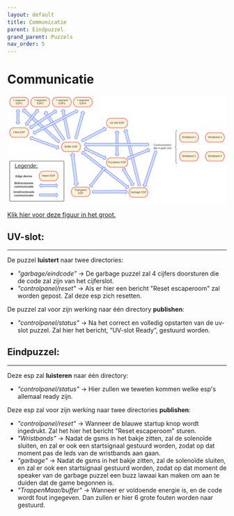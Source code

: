 ```yaml
---
layout: default
title: Communicatie
parent: Eindpuzzel
grand_parent: Puzzels
nav_order: 5
---
```



# Communicatie

![](Netwerktopologie_escaperoom.svg)

[Klik hier voor deze figuur in het groot.](https://raw.githubusercontent.com/PLAN-IT-B/BachelorProefCommunicatieEnEinde/main/Documentatie%20communicatie/Netwerktopologie%20escaperoom.svg)


## UV-slot:

---

De puzzel **luistert** naar twee directories:
* *"garbage/eindcode"* -> De garbage puzzel zal 4 cijfers doorsturen die de code zal zijn van het cijferslot.
* *"controlpanel/reset"* -> Als er hier een bericht "Reset escaperoom" zal worden gepost. Zal deze esp zich resetten.

De puzzel zal voor zijn werking naar één directory **publishen**:
* *"controlpanel/status"* -> Na het correct en volledig opstarten van de uv-slot puzzel. Zal hier het bericht, “UV-slot Ready”,  gestuurd worden.



## Eindpuzzel:

---

Deze esp zal **luisteren** naar één directory:
* *"controlpanel/status"* -> Hier zullen we teweten kommen welke esp's allemaal ready zijn.

Deze esp zal voor zijn werking naar twee directories **publishen**:
* *"controlpanel/reset"* -> Wanneer de blauwe startup knop wordt ingedrukt. Zal het hier het bericht "Reset escaperoom" sturen.
* *"Wristbands"* -> Nadat de gsms in het bakje zitten, zal de solenoïde sluiten, en zal er ook een startsignaal gestuurd worden, zodat op dat moment pas de leds van de wristbands aan gaan.
* *"garbage"* -> Nadat de gsms in het bakje zitten, zal de solenoïde sluiten, en zal er ook een startsignaal gestuurd worden, zodat op dat moment de speaker van de garbage puzzel een buzz lawaai kan maken om aan te duiden dat de game begonnen is. 
* *"TrappenMaar/buffer"* -> Wanneer er voldoende energie is, en de code wordt fout ingegeven. Dan zullen er hier 6 grote fouten worden naar gestuurd.
